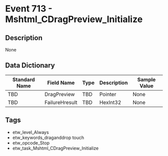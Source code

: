 # Event 713 - Mshtml_CDragPreview_Initialize

## Description
None

## Data Dictionary
|Standard Name|Field Name|Type|Description|Sample Value|
|---|---|---|---|---|
|TBD|DragPreview|TBD|Pointer|None|None|
|TBD|FailureHresult|TBD|HexInt32|None|None|

## Tags
* etw_level_Always
* etw_keywords_draganddrop touch
* etw_opcode_Stop
* etw_task_Mshtml_CDragPreview_Initialize